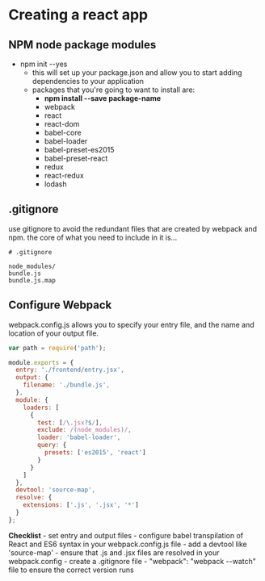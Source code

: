 # Creating a react app

## NPM node package modules 
- npm init --yes
    - this will set up your package.json and allow you to start adding dependencies to your application
    - packages that you're going to want to install are:
        - **npm install --save package-name**
        - webpack
        - react 
        - react-dom
        - babel-core
        - babel-loader 
        - babel-preset-es2015
        - babel-preset-react
        - redux 
        - react-redux
        - lodash

## .gitignore 
use gitignore to avoid the redundant files that are created by webpack and npm.
the core of what you need to include in it is...

```git
# .gitignore

node_modules/
bundle.js
bundle.js.map
```

## Configure Webpack
webpack.config.js allows you to specify your entry file, and the name and location of your output file.

```javascript 
var path = require('path');

module.exports = {
  entry: './frontend/entry.jsx',
  output: {
    filename: './bundle.js',
  },
  module: {
    loaders: [
      {
        test: [/\.jsx?$/],
        exclude: /(node_modules)/,
        loader: 'babel-loader',
        query: {
          presets: ['es2015', 'react']
        }
      }
    ]
  },
  devtool: 'source-map',
  resolve: {
    extensions: ['.js', '.jsx', '*']
  }
};
```

**Checklist** 
    - set entry and output files
    - configure babel transpilation of React and ES6 syntax in your webpack.config.js file
    - add a devtool like 'source-map'
    - ensure that .js and .jsx files are resolved in your webpack.config
    - create a .gitignore file
    - "webpack": "webpack --watch" file to ensure the correct version runs